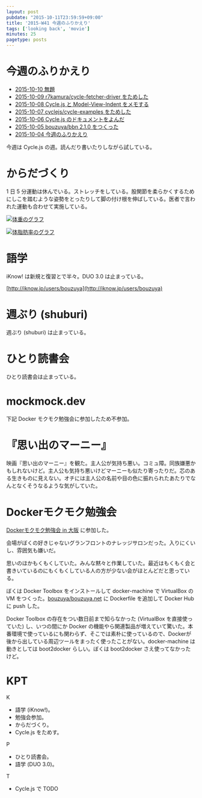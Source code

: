 ```yaml
---
layout: post
pubdate: "2015-10-11T23:59:59+09:00"
title: '2015-W41 今週のふりかえり'
tags: ['looking back', 'movie']
minutes: 25
pagetype: posts
---
```

# 今週のふりかえり

- [2015-10-10 無題][2015-10-10]
- [2015-10-09 r7kamura/cycle-fetcher-driver をためした][2015-10-09]
- [2015-10-08 Cycle.js と Model-View-Indent をメモする][2015-10-08]
- [2015-10-07 cyclejs/cycle-examples をためした][2015-10-07]
- [2015-10-06 Cycle.js のドキュメントをよんだ][2015-10-06]
- [2015-10-05 bouzuya/bbn 2.1.0 をつくった][2015-10-05]
- [2015-10-04 今週のふりかえり][2015-10-04]

今週は Cycle.js の週。読んだり書いたりしながら試している。

# からだづくり

1 日 5 分運動は休んでいる。ストレッチをしている。股関節を柔らかくするためにしこを踏むような姿勢をとったりして脚の付け根を伸ばしている。医者で言われた運動も合わせて実施している。

[![体重のグラフ][graph-weight-img]][graph-weight-url]

[![体脂肪率のグラフ][graph-percent-img]][graph-percent-url]

# 語学

iKnow! は新規と復習とで半々。DUO 3.0 は止まっている。

[http://iknow.jp/users/bouzuya](http://iknow.jp/users/bouzuya)

# 週ぶり (shuburi)

週ぶり (shuburi) は止まっている。

# ひとり読書会

ひとり読書会は止まっている。

# mockmock.dev

下記 Docker モクモク勉強会に参加したため不参加。

# 『思い出のマーニー』

映画『思い出のマーニー』を観た。主人公が気持ち悪い。コミュ障。同族嫌悪かもしれないけど。主人公も気持ち悪いけどマーニーも似たり寄ったりだ。芯のある生きものに見えない。オチには主人公の名前や目の色に振れられたあたりでなんとなくそうなるような気がしていた。

# Dockerモクモク勉強会

[Dockerモクモク勉強会 in 大阪](http://connpass.com/event/20977/) に参加した。

会場がぼくの好きじゃないグランフロントのナレッジサロンだった。入りにくいし、雰囲気も嫌いだ。

思いのほかもくもくしていた。みんな黙々と作業していた。最近はもくもく会と書きいているのにもくもくしている人の方が少ない会がほとんどだと思っている。

ぼくは Docker Toolbox をインストールして docker-machine で VirtualBox の VM をつくった。[bouzuya/bouzuya.net][] に Dockerfile を追加して Docker Hub に push した。

Docker Toolbox の存在をつい数日前まで知らなかった (VirtualBox を直接使っていた) し、いつの間にか Docker の機能やら関連製品が増えていて驚いた。本番環境で使っているにも関わらず、そこでは素朴に使っているので、Dockerが後から出している周辺ツールをまったく使ったことがない。docker-machine は動きとしては boot2docker らしい。ぼくは boot2docker さえ使ってなかったけど。

# KPT

K

- 語学 (iKnow!)。
- 勉強会参加。
- からだづくり。
- Cycle.js をためす。

P

- ひとり読書会。
- 語学 (DUO 3.0)。

T

- Cycle.js で TODO

[graph-percent-img]: http://graph.hatena.ne.jp/bouzuya/graph?graphname=percent&startdate=2015-01-01&enddate=2015-10-11
[graph-percent-url]: http://graph.hatena.ne.jp/bouzuya/percent/?startdate=2015-01-01&enddate=2015-10-11
[graph-weight-img]: http://graph.hatena.ne.jp/bouzuya/graph?graphname=weight&startdate=2015-01-01&enddate=2015-10-11
[graph-weight-url]: http://graph.hatena.ne.jp/bouzuya/weight/?startdate=2015-01-01&enddate=2015-10-11
[2015-10-04]: http://blog.bouzuya.net/2015/10/04/
[2015-10-05]: http://blog.bouzuya.net/2015/10/05/
[2015-10-06]: http://blog.bouzuya.net/2015/10/06/
[2015-10-07]: http://blog.bouzuya.net/2015/10/07/
[2015-10-08]: http://blog.bouzuya.net/2015/10/08/
[2015-10-09]: http://blog.bouzuya.net/2015/10/09/
[2015-10-10]: http://blog.bouzuya.net/2015/10/10/
[bouzuya/bouzuya.net]: https://github.com/bouzuya/bouzuya.net
